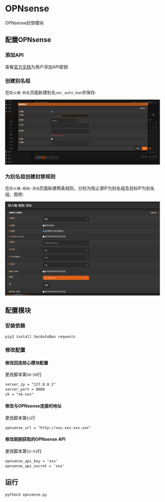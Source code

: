 # OPNsense

OPNsense封禁模块

## 配置OPNsense

### 添加API

查看[官方文档](https://docs.opnsense.org/development/how-tos/api.html)为用户添加API密钥

### 创建别名组

在`防火墙-别名`页面新建别名`sec_auto_ban`并保存:

![](./img/1.jpg)

### 为别名组创建封禁规则

在`防火墙-规则-浮动`页面新建两条规则，分别为阻止源IP为别名组及目标IP为别名组，图例:

![](./img/2.jpg)

## 配置模块

### 安装依赖

```
pip3 install SecAutoBan requests
```

### 修改配置

#### 修改回连核心模块配置

更改脚本第`56`-`58`行

```
server_ip = "127.0.0.1"
server_port = 8080
sk = "sk-xxx"
```

#### 修改与OPNsense连接的地址

更改脚本第`51`行

```
opnsense_url = "http://xxx.xxx.xxx.xxx"
```

#### 修改刚刚获取的OPNsense API

更改脚本第`52`-`53`行

```
opnsense_api_key = 'xxx'
opnsense_api_secret = 'xxx'
```

## 运行

```shell
python3 opnsense.py
```
